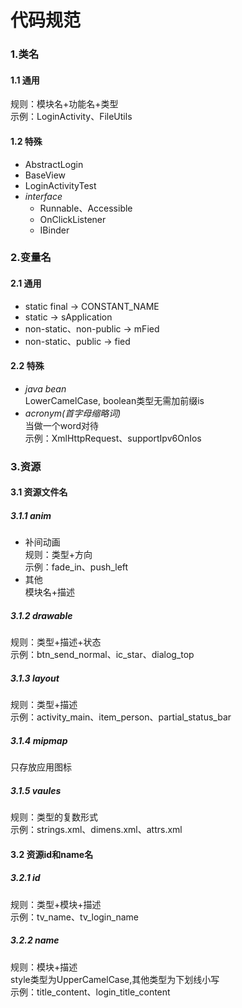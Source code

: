 # 代码规范

### 1.类名

#### 1.1 通用
规则：模块名+功能名+类型   
示例：LoginActivity、FileUtils
#### 1.2 特殊
- AbstractLogin
- BaseView
- LoginActivityTest
- *interface*  
  - Runnable、Accessible  
  - OnClickListener
  - IBinder

### 2.变量名

#### 2.1 通用
- static final -> CONSTANT_NAME
- static -> sApplication
- non-static、non-public -> mFied
- non-static、public -> fied

#### 2.2 特殊
- *java bean*  
LowerCamelCase, boolean类型无需加前缀is
- *acronym(首字母缩略词)*   
当做一个word对待  
示例：XmlHttpRequest、supportIpv6OnIos


### 3.资源

#### 3.1 资源文件名
##### 3.1.1 anim
- 补间动画  
规则：类型+方向  
示例：fade_in、push_left
- 其他  
模块名+描述

##### 3.1.2 drawable  
规则：类型+描述+状态  
示例：btn_send_normal、ic_star、dialog_top
##### 3.1.3 layout
规则：类型+描述  
示例：activity_main、item_person、partial_status_bar
##### 3.1.4 mipmap
只存放应用图标
##### 3.1.5 vaules
规则：类型的复数形式  
示例：strings.xml、dimens.xml、attrs.xml

#### 3.2 资源id和name名
##### 3.2.1 id
规则：类型+模块+描述   
示例：tv_name、tv_login_name
##### 3.2.2 name
规则：模块+描述  
style类型为UpperCamelCase,其他类型为下划线小写  
示例：title_content、login_title_content
